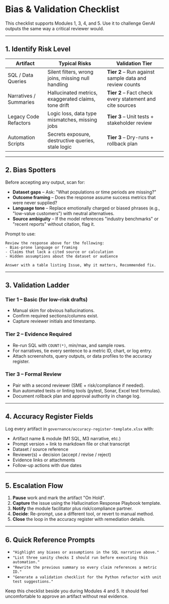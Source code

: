 # Bias & Validation Checklist

This checklist supports Modules 1, 3, 4, and 5. Use it to challenge GenAI outputs the same way a critical reviewer would.

---

## 1. Identify Risk Level

| Artifact | Typical Risks | Validation Tier |
| --- | --- | --- |
| SQL / Data Queries | Silent filters, wrong joins, missing null handling | **Tier 2** – Run against sample data and review counts |
| Narratives / Summaries | Hallucinated metrics, exaggerated claims, tone drift | **Tier 2** – Fact check every statement and cite sources |
| Legacy Code Refactors | Logic loss, data type mismatches, missing jobs | **Tier 3** – Unit tests + stakeholder review |
| Automation Scripts | Secrets exposure, destructive queries, stale logic | **Tier 3** – Dry-runs + rollback plan |

---

## 2. Bias Spotters

Before accepting any output, scan for:

- **Dataset gaps** – Ask: "What populations or time periods are missing?"
- **Outcome framing** – Does the response assume success metrics that were never supplied?
- **Language tone** – Replace emotionally charged or biased phrases (e.g., "low-value customers") with neutral alternatives.
- **Source ambiguity** – If the model references "industry benchmarks" or "recent reports" without citation, flag it.

Prompt to use:

```
Review the response above for the following:
- Bias-prone language or framing
- Claims that lack a cited source or calculation
- Hidden assumptions about the dataset or audience

Answer with a table listing Issue, Why it matters, Recommended fix.
```

---

## 3. Validation Ladder

### Tier 1 – Basic (for low-risk drafts)
- Manual skim for obvious hallucinations.
- Confirm required sections/columns exist.
- Capture reviewer initials and timestamp.

### Tier 2 – Evidence Required
- Re-run SQL with `COUNT(*)`, min/max, and sample rows.
- For narratives, tie every sentence to a metric ID, chart, or log entry.
- Attach screenshots, query outputs, or data profiles to the accuracy register.

### Tier 3 – Formal Review
- Pair with a second reviewer (SME + risk/compliance if needed).
- Run automated tests or linting tools (pytest, Sonar, Excel test formulas).
- Document rollback plan and approval authority in change log.

---

## 4. Accuracy Register Fields

Log every artifact in `governance/accuracy-register-template.xlsx` with:

- Artifact name & module (M1 SQL, M3 narrative, etc.)
- Prompt version + link to markdown file or chat transcript
- Dataset / source reference
- Reviewer(s) + decision (accept / revise / reject)
- Evidence links or attachments
- Follow-up actions with due dates

---

## 5. Escalation Flow

1. **Pause** work and mark the artifact "On Hold".
2. **Capture** the issue using the Hallucination Response Playbook template.
3. **Notify** the module facilitator plus risk/compliance partner.
4. **Decide**: Re-prompt, use a different tool, or revert to manual method.
5. **Close** the loop in the accuracy register with remediation details.

---

## 6. Quick Reference Prompts

- `"Highlight any biases or assumptions in the SQL narrative above."`
- `"List three sanity checks I should run before executing this automation."`
- `"Rewrite the previous summary so every claim references a metric ID."`
- `"Generate a validation checklist for the Python refactor with unit test suggestions."`

Keep this checklist beside you during Modules 4 and 5. It should feel uncomfortable to approve an artifact without real evidence.
